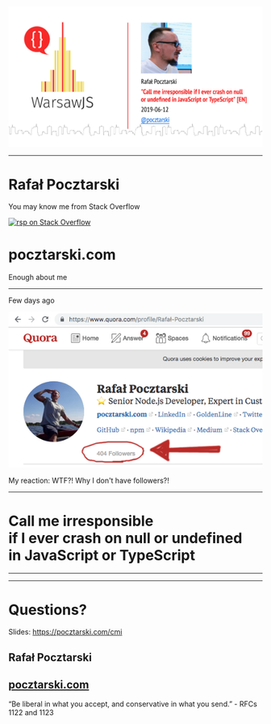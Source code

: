 ![Call me irresponsible if I ever crash on null or undefined in JavaScript or TypeScript](title.png)

---

# Rafał Pocztarski

You may know me from Stack Overflow

[<img alt="rsp on Stack Overflow" src="https://stackexchange.com/users/flair/303952.png" height="116">](https://stackoverflow.com/users/613198/rsp)

# pocztarski.com

Enough about me

---
Few days ago

[![Quora followers](rsp-quora-404-followers-a.png)](https://www.quora.com/profile/Rafa%C5%82-Pocztarski)

My reaction: WTF?! Why I don't have followers?!

---

# Call me irresponsible<br>if I ever crash on null or undefined<br>in JavaScript or TypeScript

---

---

# Questions?

Slides: https://pocztarski.com/cmi

## Rafał Pocztarski

## [pocztarski.com](https://pocztarski.com)

“Be liberal in what you accept, and conservative in what you send.” - RFCs 1122 and 1123
